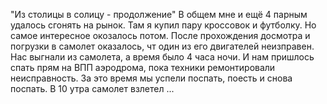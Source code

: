 "Из столицы в солицу - продолжение"
В общем мне и ещё 4 парным удалось сгонять на рынок. Там я купил пару кроссовок и футболку. Но самое интересное окозалось потом. После прохождения досмотра и погрузки в самолет оказалось, чт один из его двигателей неизправен. Нас выгнали из самолета, а время было 4 часа ночи. И нам пришлось спать прям на ВПП аэродрома, пока техники ремонтировали неисправность. За это время мы успели поспать, поесть и снова поспать. В 10 утра самолет взлетел ...